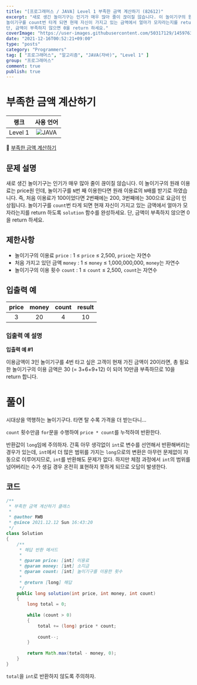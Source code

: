 ```yaml
---
title: "[프로그래머스 / JAVA] Level 1 부족한 금액 계산하기 (82612)"
excerpt: "새로 생긴 놀이기구는 인기가 매우 많아 줄이 끊이질 않습니다. 이 놀이기구의 원래 이용료는 price원 인데, 놀이기구를 N번 째 이용한다면 원래 이용료의 N배를 받기로 하였습니다. 즉, 처음 이용료가 100이었다면 2번째에는 200, 3번째에는 300으로 요금이 인상됩니다.
놀이기구를 count번 타게 되면 현재 자신이 가지고 있는 금액에서 얼마가 모자라는지를 return 하도록 solution 함수를 완성하세요.
단, 금액이 부족하지 않으면 0을 return 하세요."
coverImage: "https://user-images.githubusercontent.com/50317129/145976356-6b5d1430-31c0-4c34-829e-6be8f747ab19.png"
date: "2021-12-16T00:52:21+09:00"
type: "posts"
category: "Programmers"
tag: [ "프로그래머스", "알고리즘", "JAVA(자바)", "Level 1" ]
group: "프로그래머스"
comment: true
publish: true
---
```


# 부족한 금액 계산하기

|  랭크   |                                                      사용 언어                                                      |
| :-----: | :-----------------------------------------------------------------------------------------------------------------: |
| Level 1 | ![JAVA](https://shields.io/badge/java-JDK%2011-lightgray?logo=java&style=plastic&logoColor=white&labelColor=orange) |

🔗 [부족한 금액 계산하기](https://programmers.co.kr/learn/courses/30/lessons/82612)





## 문제 설명

새로 생긴 놀이기구는 인기가 매우 많아 줄이 끊이질 않습니다. 이 놀이기구의 원래 이용료는 price원 인데, 놀이기구를 `N`번 째 이용한다면 원래 이용료의 `N`배를 받기로 하였습니다. 즉, 처음 이용료가 100이었다면 2번째에는 200, 3번째에는 300으로 요금이 인상됩니다.
놀이기구를 `count`번 타게 되면 현재 자신이 가지고 있는 금액에서 얼마가 모자라는지를 return 하도록 `solution` 함수를 완성하세요.
단, 금액이 부족하지 않으면 0을 return 하세요.





## 제한사항

* 놀이기구의 이용료 `price` : 1 ≤ `price` ≤ 2,500, `price`는 자연수
* 처음 가지고 있던 금액 `money` : 1 ≤ `money` ≤ 1,000,000,000, `money`는 자연수
* 놀이기구의 이용 횟수 `count` : 1 ≤ `count` ≤ 2,500, `count`는 자연수





## 입출력 예

| price | money | count | result |
| :---: | :---: | :---: | :----: |
|   3   |  20   |   4   |   10   |



### 입출력 예 설명

**입출력 예 #1**

이용금액이 3인 놀이기구를 4번 타고 싶은 고객이 현재 가진 금액이 20이라면, 총 필요한 놀이기구의 이용 금액은 30 (= 3+6+9+12) 이 되어 10만큼 부족하므로 10을 return 합니다.










# 풀이

시대상을 역행하는 놀이기구다. 타면 탈 수록 가격을 더 받는다니...

`count` 횟수만큼 `for`문을 수행하여 `price * count`를 누적하여 반환한다.

반환값이 `long`임에 주의하자. 간혹 아무 생각없이 `int`로 변수를 선언해서 반환해버리는 경우가 있는데, `int`에서 더 많은 범위를 가지는 `long`으로의 변환은 아무런 문제없이 자동으로 이루어지므로, `int`를 반환해도 문제가 없다. 하지만 체점 과정에서 `int`의 범위를 넘어버리는 수가 생길 경우 온전히 표현하지 못하게 되므로 오답이 발생한다.





## 코드

``` java
/**
 * 부족한 금액 계산하기 클래스
 *
 * @author RWB
 * @since 2021.12.12 Sun 16:43:20
 */
class Solution
{
	/**
	 * 해답 반환 메서드
	 *
	 * @param price: [int] 이용료
	 * @param money: [int] 소지금
	 * @param count: [int] 놀이기구를 이용한 횟수
	 *
	 * @return [long] 해답
	 */
	public long solution(int price, int money, int count)
	{
		long total = 0;
		
		while (count > 0)
		{
			total += (long) price * count;
			
			count--;
		}
		
		return Math.max(total - money, 0);
	}
}
```

`total`을 `int`로 반환하지 않도록 주의하자.